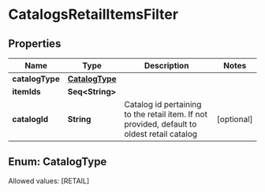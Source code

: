 

# CatalogsRetailItemsFilter


## Properties

Name | Type | Description | Notes
------------ | ------------- | ------------- | -------------
**catalogType** | [**CatalogType**](#CatalogType) |  | 
**itemIds** | **Seq&lt;String&gt;** |  | 
**catalogId** | **String** | Catalog id pertaining to the retail item. If not provided, default to oldest retail catalog |  [optional]


## Enum: CatalogType
Allowed values: [RETAIL]




